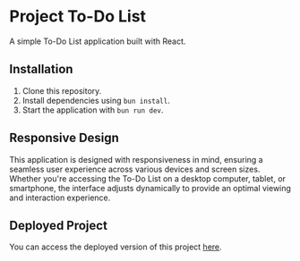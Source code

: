 # Project To-Do List

A simple To-Do List application built with React.

## Installation

1. Clone this repository.
2. Install dependencies using `bun install`.
3. Start the application with `bun run dev`.

## Responsive Design

This application is designed with responsiveness in mind, ensuring a seamless user experience across various devices and screen sizes. Whether you're accessing the To-Do List on a desktop computer, tablet, or smartphone, the interface adjusts dynamically to provide an optimal viewing and interaction experience.

## Deployed Project

You can access the deployed version of this project [here](https://benill0.github.io/to-do-list/).



